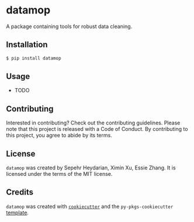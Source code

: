# datamop

A package containing tools for robust data cleaning.

## Installation

```bash
$ pip install datamop
```

## Usage

- TODO

## Contributing

Interested in contributing? Check out the contributing guidelines. Please note that this project is released with a Code of Conduct. By contributing to this project, you agree to abide by its terms.

## License

`datamop` was created by Sepehr Heydarian, Ximin Xu, Essie Zhang. It is licensed under the terms of the MIT license.

## Credits

`datamop` was created with [`cookiecutter`](https://cookiecutter.readthedocs.io/en/latest/) and the `py-pkgs-cookiecutter` [template](https://github.com/py-pkgs/py-pkgs-cookiecutter).
